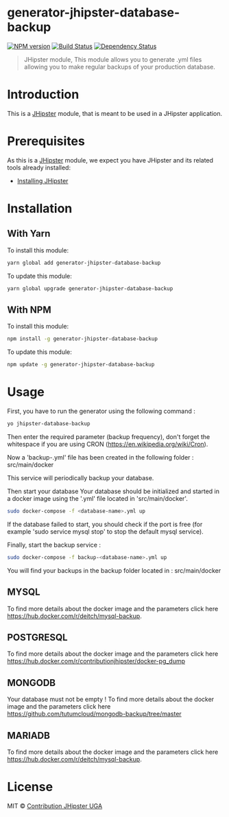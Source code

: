 # generator-jhipster-database-backup
[![NPM version][npm-image]][npm-url] [![Build Status][travis-image]][travis-url] [![Dependency Status][daviddm-image]][daviddm-url]
> JHipster module, This module allows you to generate .yml files allowing you to make regular backups of your production database.

# Introduction

This is a [JHipster](http://jhipster.github.io/) module, that is meant to be used in a JHipster application.

# Prerequisites

As this is a [JHipster](http://jhipster.github.io/) module, we expect you have JHipster and its related tools already installed:

- [Installing JHipster](https://jhipster.github.io/installation.html)

# Installation

## With Yarn

To install this module:

```bash
yarn global add generator-jhipster-database-backup
```

To update this module:

```bash
yarn global upgrade generator-jhipster-database-backup
```

## With NPM

To install this module:

```bash
npm install -g generator-jhipster-database-backup
```

To update this module:

```bash
npm update -g generator-jhipster-database-backup
```

# Usage

First, you have to run the generator using the following command :

```bash
yo jhipster-database-backup
```

Then enter the required parameter (backup frequency), don't forget the whitespace if you are using CRON (https://en.wikipedia.org/wiki/Cron).

Now a 'backup-<database-name>.yml' file has been created in the following folder : src/main/docker

This service will periodically backup your database.

Then start your database
Your database should be initialized and started in a docker image using the '<database>.yml' file located in 'src/main/docker'.
```bash
sudo docker-compose -f <database-name>.yml up
```
If the database failed to start, you should check if the port is free (for example 'sudo service mysql stop' to stop the default mysql service).

Finally, start the backup service :

```bash
sudo docker-compose -f backup-<database-name>.yml up
```

You will find your backups in the backup folder located in : src/main/docker

## MYSQL

To find more details about the docker image and the parameters click here https://hub.docker.com/r/deitch/mysql-backup.

## POSTGRESQL

To find more details about the docker image and the parameters click here https://hub.docker.com/r/contributionjhipster/docker-pg_dump

## MONGODB

Your database must not be empty !
To find more details about the docker image and the parameters click here https://github.com/tutumcloud/mongodb-backup/tree/master


## MARIADB

To find more details about the docker image and the parameters click here https://hub.docker.com/r/deitch/mysql-backup.


# License

MIT © [Contribution JHipster UGA](https://github.com/contribution-jhipster-uga/)


[npm-image]: https://img.shields.io/npm/v/generator-jhipster-database-backup.svg
[npm-url]: https://npmjs.org/package/generator-jhipster-database-backup
[travis-image]: https://travis-ci.org/bastien-7/generator-jhipster-database-backup.svg?branch=master
[travis-url]: https://travis-ci.org/bastien-7/generator-jhipster-database-backup
[daviddm-image]: https://david-dm.org/bastien-7/generator-jhipster-database-backup.svg?theme=shields.io
[daviddm-url]: https://david-dm.org/bastien-7/generator-jhipster-database-backup
